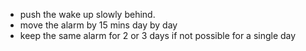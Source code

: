 - push the wake up slowly behind.
- move the alarm by 15 mins day by day
- keep the same alarm for 2 or 3 days if not possible for a single day